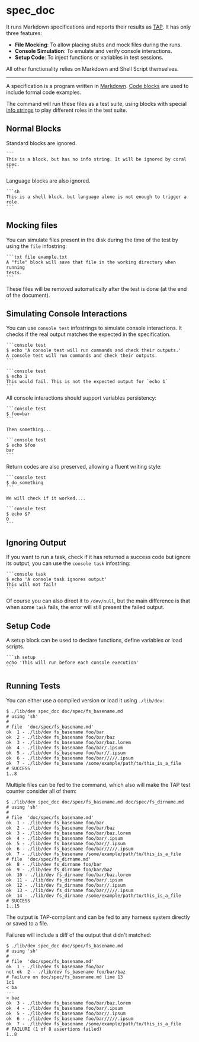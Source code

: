 spec_doc
========

It runs Markdown specifications and reports their results as [TAP][TAP].
It has only three features:

 - **File Mocking**: To allow placing stubs and mock files during the runs.
 - **Console Simulation**: To emulate and verify console interactions.
 - **Setup Code**: To inject functions or variables in test sessions.

All other functionality relies on Markdown and Shell Script themselves.

---

A specification is a program written in [Markdown][MD]. [Code blocks][CB] are
used to include formal code examples.

The command will run these files as a test suite, using blocks
with special [info strings][IS] to play different roles in the test suite.

Normal Blocks
-------------

Standard blocks are ignored.

	```
	This is a block, but has no info string. It will be ignored by coral spec.
	```

Language blocks are also ignored.

	```sh
	This is a shell block, but language alone is not enough to trigger a role.
	```

Mocking files
-------------

You can simulate files present in the disk during the time of the test
by using the `file` infostring:


	```txt file example.txt
	A "file" block will save that file in the working directory when running
	tests.
	```

These files will be removed automatically after the test is done (at
the end of the document).

Simulating Console Interactions
-------------------------------

You can use `console test` infostrings to simulate console interactions.
It checks if the real output matches the expected in the specification.

	```console test
	$ echo 'A console test will run commands and check their outputs.'
	A console test will run commands and check their outputs.
	```

	```console test
	$ echo 1
	This would fail. This is not the expected output for `echo 1`
	```

All console interactions should support variables persistency:

	```console test
	$ foo=bar
	```

	Then something...

	```console test
	$ echo $foo
	bar
	```

Return codes are also preserved, allowing a fluent writing style:

	```console test
	$ do_something
	```

	We will check if it worked....

	```console test
	$ echo $?
	0
	```

Ignoring Output
---------------

If you want to run a task, check if it has returned a success code
but ignore its output, you can use the `console task` infostring:

	```console task
	$ echo 'A console task ignores output'
	This will not fail!
	```

Of course you can also direct it to `/dev/null`, but the main difference
is that when some `task` fails, the error will still present the failed
output.

Setup Code
----------

A setup block can be used to declare functions, define variables or load
scripts.

	```sh setup
	echo 'This will run before each console execution'
	```

Running Tests
-------------

You can either use a compiled version or load it using `./lib/dev`:

```console task
$ ./lib/dev spec_doc doc/spec/fs_basename.md
# using	'sh'
#
# file	'doc/spec/fs_basename.md'
ok	1 - ./lib/dev fs_basename foo/bar
ok	2 - ./lib/dev fs_basename foo/bar/baz
ok	3 - ./lib/dev fs_basename foo/bar/baz.lorem
ok	4 - ./lib/dev fs_basename foo/bar/.ipsum
ok	5 - ./lib/dev fs_basename foo/bar//.ipsum
ok	6 - ./lib/dev fs_basename foo/bar/////.ipsum
ok	7 - ./lib/dev fs_basename /some/example/path/to/this_is_a_file
# SUCCESS
1..8
```
Multiple files can be fed to the command, which also will make the
TAP test counter consider all of them:

```console task
$ ./lib/dev spec_doc doc/spec/fs_basename.md doc/spec/fs_dirname.md
# using	'sh'
#
# file	'doc/spec/fs_basename.md'
ok	1 - ./lib/dev fs_basename foo/bar
ok	2 - ./lib/dev fs_basename foo/bar/baz
ok	3 - ./lib/dev fs_basename foo/bar/baz.lorem
ok	4 - ./lib/dev fs_basename foo/bar/.ipsum
ok	5 - ./lib/dev fs_basename foo/bar//.ipsum
ok	6 - ./lib/dev fs_basename foo/bar/////.ipsum
ok	7 - ./lib/dev fs_basename /some/example/path/to/this_is_a_file
# file	'doc/spec/fs_dirname.md'
ok	8 - ./lib/dev fs_dirname foo/bar
ok	9 - ./lib/dev fs_dirname foo/bar/baz
ok	10 - ./lib/dev fs_dirname foo/bar/baz.lorem
ok	11 - ./lib/dev fs_dirname foo/bar/.ipsum
ok	12 - ./lib/dev fs_dirname foo/bar//.ipsum
ok	13 - ./lib/dev fs_dirname foo/bar/////.ipsum
ok	14 - ./lib/dev fs_dirname /some/example/path/to/this_is_a_file
# SUCCESS
1..15
```

The output is TAP-compliant and can be fed to any harness system
directly or saved to a file.

Failures will include a diff of the output that didn't matched:

```console
$ ./lib/dev spec_doc doc/spec/fs_basename.md
# using	'sh'
#
# file	'doc/spec/fs_basename.md'
ok	1 - ./lib/dev fs_basename foo/bar
not ok	2 - ./lib/dev fs_basename foo/bar/baz
# Failure on doc/spec/fs_basename.md line 13
1c1
< ba
---
> baz
ok	3 - ./lib/dev fs_basename foo/bar/baz.lorem
ok	4 - ./lib/dev fs_basename foo/bar/.ipsum
ok	5 - ./lib/dev fs_basename foo/bar//.ipsum
ok	6 - ./lib/dev fs_basename foo/bar/////.ipsum
ok	7 - ./lib/dev fs_basename /some/example/path/to/this_is_a_file
# FAILURE (1 of 8 assertions failed)
1..8
```

[MD]: http://commonmark.org/help/
[CB]: http://commonmark.org/help/
[IS]: http://spec.commonmark.org/0.12/#info-string
[TAP]: https://testanything.org/tap-specification.html
